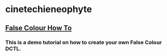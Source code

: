 # cinetechieneophyte

## **[False Colour How To](cinetechieneophyte/False-Colour-how-to)**
  ### This is a demo tutorial on how to create your own False Colour DCTL. 
